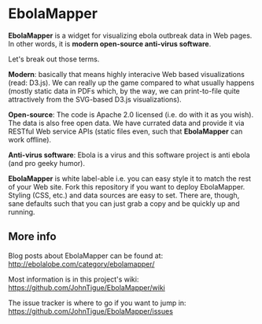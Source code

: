 EbolaMapper
===========

**EbolaMapper** is a widget for visualizing ebola outbreak data in Web pages. In other words, it is **modern open-source anti-virus software**. 

Let's break out those terms.

**Modern**: basically that means highly interacive Web based visualizations (read: D3.js). We can really up the game compared to what usually happens (mostly static data in PDFs which, by the way, we can print-to-file quite attractively from the SVG-based D3.js visualizations).

**Open-source**: The code is Apache 2.0 licensed (i.e. do with it as you wish). The data is also free open data. We have currated data and provide it via RESTful Web service APIs (static files even, such that **EbolaMapper** can work offline).

**Anti-virus software**: Ebola is a virus and this software project is anti ebola (and pro geeky humor).

**EbolaMapper** is white label-able i.e. you can easy style it to match the rest of your Web site. Fork this repository if you want to deploy EbolaMapper. Styling (CSS, etc.) and data sources are easy to set. There are, though, sane defaults such that you can just grab a copy and be quickly up and running.

More info
---------
Blog posts about EbolaMapper can be found at:  
http://ebolalobe.com/category/ebolamapper/

Most information is in this project's wiki:  
https://github.com/JohnTigue/EbolaMapper/wiki

The issue tracker is where to go if you want to jump in:  
https://github.com/JohnTigue/EbolaMapper/issues
